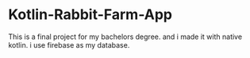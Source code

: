 # Kotlin-Rabbit-Farm-App
This is a final project for my bachelors degree. and i made it with native kotlin. i use firebase as my database.
